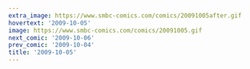 ```yaml
---
extra_image: https://www.smbc-comics.com/comics/20091005after.gif
hovertext: '2009-10-05'
image: https://www.smbc-comics.com/comics/20091005.gif
next_comic: '2009-10-06'
prev_comic: '2009-10-04'
title: '2009-10-05'
---
```


